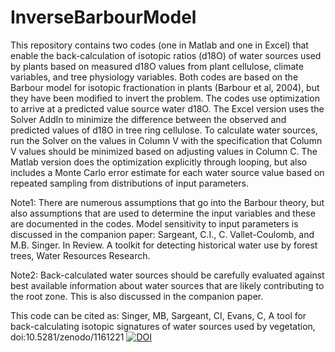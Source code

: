 # InverseBarbourModel
This repository contains two codes (one in Matlab and one in Excel) that enable the back-calculation of isotopic ratios (d18O) of water sources used by plants based on measured d18O values from plant cellulose, climate variables, and tree physiology variables. Both codes are based on the Barbour model for isotopic fractionation in plants (Barbour et al, 2004), but they have been modified to invert the problem. The codes use optimization to arrive at a predicted value source water d18O. The Excel version uses the Solver AddIn to minimize the difference between the observed and predicted values of d18O in tree ring cellulose. To calculate water sources, run the Solver on the values in Column V with the specification that Column V values should be minimized based on adjusting values in Column C. The Matlab version does the optimization explicitly through looping, but also includes a Monte Carlo error estimate for each water source value based on repeated sampling from distributions of input parameters. 

Note1: There are numerous assumptions that go into the Barbour theory, but also assumptions that are used to determine the input variables and these are documented in the codes. Model sensitivity to input parameters is discussed in the companion paper: Sargeant, C.I., C. Vallet-Coulomb, and M.B. Singer. In Review. A toolkit for detecting historical water use by forest trees, Water Resources Research.

Note2: Back-calculated water sources should be carefully evaluated against best available information about water sources that are likely contributing to the root zone. This is also discussed in the companion paper.

This code can be cited as: Singer, MB, Sargeant, CI, Evans, C, A tool for back-calculating isotopic signatures of water sources used by vegetation, doi:10.5281/zenodo/1161221 <a href="https://zenodo.org/badge/latestdoi/119047089"><img src="https://zenodo.org/badge/119047089.svg" alt="DOI"></a>
